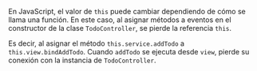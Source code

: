 En JavaScript, el valor de `this` puede cambiar dependiendo de cómo se llama una función. En este caso, al asignar métodos a eventos en el constructor de la clase `TodoController`, se pierde la referencia `this`.

Es decir, al asignar el método `this.service.addTodo` a `this.view.bindAddTodo`. Cuando `addTodo` se ejecuta desde `view`, pierde su conexión con la instancia de `TodoController`. 
